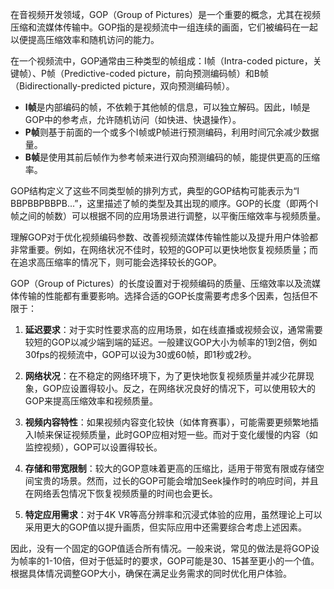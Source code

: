 在音视频开发领域，GOP（Group of Pictures）是一个重要的概念，尤其在视频压缩和流媒体传输中。GOP指的是视频流中一组连续的画面，它们被编码在一起以便提高压缩效率和随机访问的能力。

在一个视频流中，GOP通常由三种类型的帧组成：I帧（Intra-coded picture，关键帧）、P帧（Predictive-coded picture，前向预测编码帧）和B帧（Bidirectionally-predicted picture，双向预测编码帧）。

- **I帧**是内部编码的帧，不依赖于其他帧的信息，可以独立解码。因此，I帧是GOP中的参考点，允许随机访问（如快进、快退操作）。
- **P帧**则基于前面的一个或多个I帧或P帧进行预测编码，利用时间冗余减少数据量。
- **B帧**是使用其前后帧作为参考帧来进行双向预测编码的帧，能提供更高的压缩率。

GOP结构定义了这些不同类型帧的排列方式，典型的GOP结构可能表示为“I BBPBBPBBPB...”，这里描述了帧的类型及其出现的顺序。GOP的长度（即两个I帧之间的帧数）可以根据不同的应用场景进行调整，以平衡压缩效率与视频质量。

理解GOP对于优化视频编码参数、改善视频流媒体传输性能以及提升用户体验都非常重要。例如，在网络状况不佳时，较短的GOP可以更快地恢复视频质量；而在追求高压缩率的情况下，则可能会选择较长的GOP。

GOP（Group of Pictures）的长度设置对于视频编码的质量、压缩效率以及流媒体传输的性能都有重要影响。选择合适的GOP长度需要考虑多个因素，包括但不限于：

1. **延迟要求**：对于实时性要求高的应用场景，如在线直播或视频会议，通常需要较短的GOP以减少端到端的延迟。一般建议GOP大小为帧率的1到2倍，例如30fps的视频流中，GOP可以设为30或60帧，即1秒或2秒。

2. **网络状况**：在不稳定的网络环境下，为了更快地恢复视频质量并减少花屏现象，GOP应设置得较小。反之，在网络状况良好的情况下，可以使用较大的GOP来提高压缩效率和视频质量。

3. **视频内容特性**：如果视频内容变化较快（如体育赛事），可能需要更频繁地插入I帧来保证视频质量，此时GOP应相对短一些。而对于变化缓慢的内容（如监控视频），GOP可以设置得较长。

4. **存储和带宽限制**：较大的GOP意味着更高的压缩比，适用于带宽有限或存储空间宝贵的场景。然而，过长的GOP可能会增加Seek操作时的响应时间，并且在网络丢包情况下恢复视频质量的时间也会更长。

5. **特定应用需求**：对于4K VR等高分辨率和沉浸式体验的应用，虽然理论上可以采用更大的GOP值以提升画质，但实际应用中还需要综合考虑上述因素。

因此，没有一个固定的GOP值适合所有情况。一般来说，常见的做法是将GOP设为帧率的1-10倍，但对于低延时的要求，GOP可能是30、15甚至更小的一个值。根据具体情况调整GOP大小，确保在满足业务需求的同时优化用户体验。
